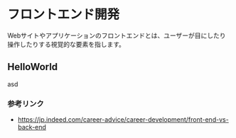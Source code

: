 # フロントエンド開発
Webサイトやアプリケーションのフロントエンドとは、ユーザーが目にしたり操作したりする視覚的な要素を指します。

## HelloWorld
asd

### 参考リンク
- https://jp.indeed.com/career-advice/career-development/front-end-vs-back-end